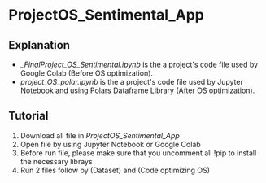 # ProjectOS_Sentimental_App

## Explanation
- *_FinalProject_OS_Sentimental.ipynb* is the a project's code file used by Google Colab (Before OS optimization).
- *project_OS_polar.ipynb* is the a project's code file used by Jupyter Notebook and using Polars Dataframe Library (After OS optimization).

## Tutorial
1. Download all file in *ProjectOS_Sentimental_App*
2. Open file by using Jupyter Notebook or Google Colab
3. Before run file, please make sure that you uncomment all !pip to install the necessary librays
4. Run 2 files follow by (Dataset) and (Code optimizing OS)

